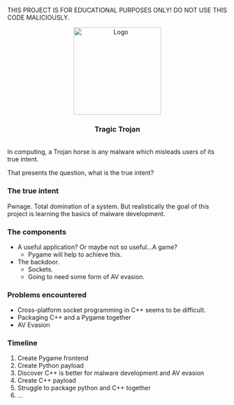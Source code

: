 THIS PROJECT IS FOR EDUCATIONAL PURPOSES ONLY! DO NOT USE THIS CODE MALICIOUSLY.
<br/>
<p align="center">
  <a href="https://github.com/github_username/repo_name">
    <img src="https://enterprise.comodo.com/images/what-is-the-trojan-horse-virus.webp" alt="Logo" width="200" height="200">
  </a>
  <h3 align="center">Tragic Trojan</h3>
</p>
<br/>
In computing, a Trojan horse is any malware which misleads users of its true intent.

That presents the question, what is the true intent?

### The true intent

Pwnage. Total domination of a system.
But realistically the goal of this project is learning the basics of malware development.

### The components

   * A useful application? Or maybe not so useful...A game?
      * Pygame will help to achieve this.
   * The backdoor.
      * Sockets.
      * Going to need some form of AV evasion.

### Problems encountered

   * Cross-platform socket programming in C++ seems to be difficult.
   * Packaging C++ and a Pygame together
   * AV Evasion

### Timeline

  1. Create Pygame frontend
  2. Create Python payload
  3. Discover C++ is better for malware development and AV evasion
  4. Create C++ payload
  5. Struggle to package python and C++ together
  6. ...
